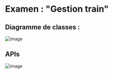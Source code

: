 #  Examen  :  "Gestion train" 

## Diagramme de classes :
 ![image](https://user-images.githubusercontent.com/80821066/205740982-3bfd4660-f3ab-42dc-81a2-e7d592a14150.png)
## APIs
![image](https://github.com/user-attachments/assets/440433b6-4fbf-45ae-920c-b47a3cffa70f)


